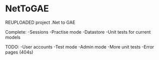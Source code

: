 NetToGAE
========

REUPLOADED project .Net to GAE 

Complete:
-Sessions
-Practise mode 
-Datastore
-Unit tests for current models

TODO:
-User accounts
-Test mode
-Admin mode
-More unit tests
-Error pages (404s)
